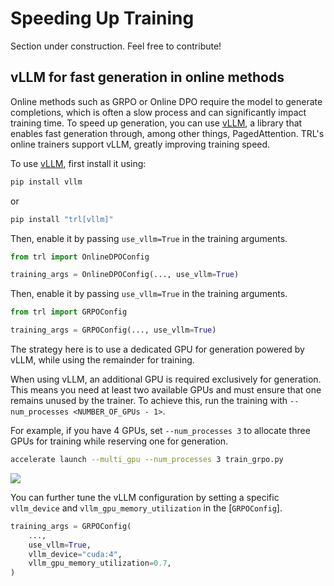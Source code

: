 # Speeding Up Training

<Tip warning={true}>

Section under construction. Feel free to contribute!

</Tip>

## vLLM for fast generation in online methods

Online methods such as GRPO or Online DPO require the model to generate completions, which is often a slow process and can significantly impact training time.
To speed up generation, you can use [vLLM](https://github.com/vllm-project/vllm), a library that enables fast generation through, among other things, PagedAttention. TRL's online trainers support vLLM, greatly improving training speed.

To use [vLLM](https://github.com/vllm-project/vllm), first install it using:

```bash
pip install vllm
```

or 

```bash
pip install "trl[vllm]"
```

<hfoptions id="vllm examples">
<hfoption id="Online DPO">

Then, enable it by passing `use_vllm=True` in the training arguments.

```python
from trl import OnlineDPOConfig

training_args = OnlineDPOConfig(..., use_vllm=True)
```

</hfoption>
<hfoption id="GRPO">

Then, enable it by passing `use_vllm=True` in the training arguments.

```python
from trl import GRPOConfig

training_args = GRPOConfig(..., use_vllm=True)
```

The strategy here is to use a dedicated GPU for generation powered by vLLM, while using the remainder for training.

<Tip warning={true}>

When using vLLM, an additional GPU is required exclusively for generation. This means you need at least two available GPUs and must ensure that one remains unused by the trainer. To achieve this, run the training with `--num_processes <NUMBER_OF_GPUs - 1>`.

For example, if you have 4 GPUs, set `--num_processes 3` to allocate three GPUs for training while reserving one for generation.
```bash
accelerate launch --multi_gpu --num_processes 3 train_grpo.py
```

![](https://huggingface.co/datasets/trl-lib/documentation-images/resolve/main/1_gpu_for_generation.png)

</Tip>

You can further tune the vLLM configuration by setting a specific `vllm_device` and `vllm_gpu_memory_utilization` in the [`GRPOConfig`].

```python
training_args = GRPOConfig(
    ...,
    use_vllm=True,
    vllm_device="cuda:4",
    vllm_gpu_memory_utilization=0.7,
)
```

</hfoption>
</hfoptions>
